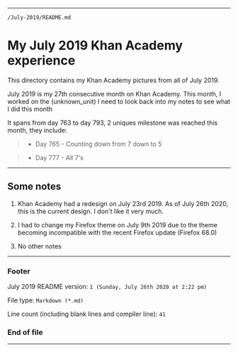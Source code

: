 
***

`/July-2019/README.md`

# My July 2019 Khan Academy experience

This directory contains my Khan Academy pictures from all of July 2019.

July 2019 is my 27th consecutive month on Khan Academy. This month, I worked on the (unknown_unit) I need to look back into my notes to see what I did this month

It spans from day 763 to day 793, 2 uniques milestone was reached this month, they include:

> * Day 765 - Counting down from 7 down to 5

> * Day 777 - All 7's

***

## Some notes

1. Khan Academy had a redesign on July 23rd 2019. As of July 26th 2020, this is the current design. I don't like it very much.

2. I had to change my Firefox theme on July 9th 2019 due to the theme becoming incompatible with the recent Firefox update (Firefox 68.0)

3. No other notes

***

### Footer

July 2019 README version: `1 (Sunday, July 26th 2020 at 2:22 pm)`

File type: `Markdown (*.md)`

Line count (including blank lines and compiler line): `41`

### End of file

***
